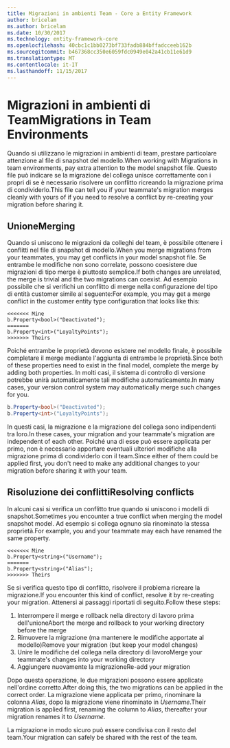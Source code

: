 ```yaml
---
title: Migrazioni in ambienti Team - Core a Entity Framework
author: bricelam
ms.author: bricelam
ms.date: 10/30/2017
ms.technology: entity-framework-core
ms.openlocfilehash: 40cbc1c1bb0273bf733fadb884bffadcceeb162b
ms.sourcegitcommit: b467368cc350e6059fdc0949e042a41cb11e61d9
ms.translationtype: MT
ms.contentlocale: it-IT
ms.lasthandoff: 11/15/2017
---
```

<a name="migrations-in-team-environments"></a><span data-ttu-id="d81c0-102">Migrazioni in ambienti di Team</span><span class="sxs-lookup"><span data-stu-id="d81c0-102">Migrations in Team Environments</span></span>
===============================
<span data-ttu-id="d81c0-103">Quando si utilizzano le migrazioni in ambienti di team, prestare particolare attenzione al file di snapshot del modello.</span><span class="sxs-lookup"><span data-stu-id="d81c0-103">When working with Migrations in team environments, pay extra attention to the model snapshot file.</span></span> <span data-ttu-id="d81c0-104">Questo file può indicare se la migrazione del collega unisce correttamente con i propri di se è necessario risolvere un conflitto ricreando la migrazione prima di condividerlo.</span><span class="sxs-lookup"><span data-stu-id="d81c0-104">This file can tell you if your teammate's migration merges cleanly with yours of if you need to resolve a conflict by re-creating your migration before sharing it.</span></span>

<a name="merging"></a><span data-ttu-id="d81c0-105">Unione</span><span class="sxs-lookup"><span data-stu-id="d81c0-105">Merging</span></span>
-------
<span data-ttu-id="d81c0-106">Quando si uniscono le migrazioni da colleghi del team, è possibile ottenere i conflitti nel file di snapshot di modello.</span><span class="sxs-lookup"><span data-stu-id="d81c0-106">When you merge migrations from your teammates, you may get conflicts in your model snapshot file.</span></span> <span data-ttu-id="d81c0-107">Se entrambe le modifiche non sono correlate, possono coesistere due migrazioni di tipo merge è piuttosto semplice.</span><span class="sxs-lookup"><span data-stu-id="d81c0-107">If both changes are unrelated, the merge is trivial and the two migrations can coexist.</span></span> <span data-ttu-id="d81c0-108">Ad esempio possibile che si verifichi un conflitto di merge nella configurazione del tipo di entità customer simile al seguente:</span><span class="sxs-lookup"><span data-stu-id="d81c0-108">For example, you may get a merge conflict in the customer entity type configuration that looks like this:</span></span>

    <<<<<<< Mine
    b.Property<bool>("Deactivated");
    =======
    b.Property<int>("LoyaltyPoints");
    >>>>>>> Theirs

<span data-ttu-id="d81c0-109">Poiché entrambe le proprietà devono esistere nel modello finale, è possibile completare il merge mediante l'aggiunta di entrambe le proprietà.</span><span class="sxs-lookup"><span data-stu-id="d81c0-109">Since both of these properties need to exist in the final model, complete the merge by adding both properties.</span></span> <span data-ttu-id="d81c0-110">In molti casi, il sistema di controllo di versione potrebbe unirà automaticamente tali modifiche automaticamente.</span><span class="sxs-lookup"><span data-stu-id="d81c0-110">In many cases, your version control system may automatically merge such changes for you.</span></span>

``` csharp
b.Property<bool>("Deactivated");
b.Property<int>("LoyaltyPoints");
```

<span data-ttu-id="d81c0-111">In questi casi, la migrazione e la migrazione del collega sono indipendenti tra loro.</span><span class="sxs-lookup"><span data-stu-id="d81c0-111">In these cases, your migration and your teammate's migration are independent of each other.</span></span> <span data-ttu-id="d81c0-112">Poiché una di esse può essere applicata per primo, non è necessario apportare eventuali ulteriori modifiche alla migrazione prima di condividerlo con il team.</span><span class="sxs-lookup"><span data-stu-id="d81c0-112">Since either of them could be applied first, you don't need to make any additional changes to your migration before sharing it with your team.</span></span>

<a name="resolving-conflicts"></a><span data-ttu-id="d81c0-113">Risoluzione dei conflitti</span><span class="sxs-lookup"><span data-stu-id="d81c0-113">Resolving conflicts</span></span>
-------------------
<span data-ttu-id="d81c0-114">In alcuni casi si verifica un conflitto true quando si uniscono i modelli di snapshot.</span><span class="sxs-lookup"><span data-stu-id="d81c0-114">Sometimes you encounter a true conflict when merging the model snapshot model.</span></span> <span data-ttu-id="d81c0-115">Ad esempio si collega ognuno sia rinominato la stessa proprietà.</span><span class="sxs-lookup"><span data-stu-id="d81c0-115">For example, you and your teammate may each have renamed the same property.</span></span>

    <<<<<<< Mine
    b.Property<string>("Username");
    =======
    b.Property<string>("Alias");
    >>>>>>> Theirs

<span data-ttu-id="d81c0-116">Se si verifica questo tipo di conflitto, risolvere il problema ricreare la migrazione.</span><span class="sxs-lookup"><span data-stu-id="d81c0-116">If you encounter this kind of conflict, resolve it by re-creating your migration.</span></span> <span data-ttu-id="d81c0-117">Attenersi ai passaggi riportati di seguito.</span><span class="sxs-lookup"><span data-stu-id="d81c0-117">Follow these steps:</span></span>

1. <span data-ttu-id="d81c0-118">Interrompere il merge e rollback nella directory di lavoro prima dell'unione</span><span class="sxs-lookup"><span data-stu-id="d81c0-118">Abort the merge and rollback to your working directory before the merge</span></span>
2. <span data-ttu-id="d81c0-119">Rimuovere la migrazione (ma mantenere le modifiche apportate al modello)</span><span class="sxs-lookup"><span data-stu-id="d81c0-119">Remove your migration (but keep your model changes)</span></span>
3. <span data-ttu-id="d81c0-120">Unire le modifiche del collega nella directory di lavoro</span><span class="sxs-lookup"><span data-stu-id="d81c0-120">Merge your teammate's changes into your working directory</span></span>
4. <span data-ttu-id="d81c0-121">Aggiungere nuovamente la migrazione</span><span class="sxs-lookup"><span data-stu-id="d81c0-121">Re-add your migration</span></span>

<span data-ttu-id="d81c0-122">Dopo questa operazione, le due migrazioni possono essere applicate nell'ordine corretto.</span><span class="sxs-lookup"><span data-stu-id="d81c0-122">After doing this, the two migrations can be applied in the correct order.</span></span> <span data-ttu-id="d81c0-123">La migrazione viene applicata per primo, rinominare la colonna *Alias*, dopo la migrazione viene rinominato in *Username*.</span><span class="sxs-lookup"><span data-stu-id="d81c0-123">Their migration is applied first, renaming the column to *Alias*, thereafter your migration renames it to *Username*.</span></span>

<span data-ttu-id="d81c0-124">La migrazione in modo sicuro può essere condivisa con il resto del team.</span><span class="sxs-lookup"><span data-stu-id="d81c0-124">Your migration can safely be shared with the rest of the team.</span></span>
